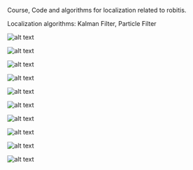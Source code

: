 Course, Code and algorithms for localization related to robitis.

Localization algorithms: Kalman Filter, Particle Filter


![alt text](https://github.com/mengarena/Robotics/blob/master/Robotics_EstimationLearning/ParticleFilter_Localization_LiDAR/RobotLocalization_1_1.png)

![alt text](https://github.com/mengarena/Robotics/blob/master/Robotics_EstimationLearning/ParticleFilter_Localization_LiDAR/RobotLocalization_1_2.png)

![alt text](https://github.com/mengarena/Robotics/blob/master/Robotics_EstimationLearning/ParticleFilter_Localization_LiDAR/RobotLocalization_1_3.png)

![alt text](https://github.com/mengarena/Robotics/blob/master/Robotics_EstimationLearning/ParticleFilter_Localization_LiDAR/RobotLocalization_1_4.png)

![alt text](https://github.com/mengarena/Robotics/blob/master/Robotics_EstimationLearning/ParticleFilter_Localization_LiDAR/RobotLocalization_1_5.png)

![alt text](https://github.com/mengarena/Robotics/blob/master/Robotics_EstimationLearning/ParticleFilter_Localization_LiDAR/RobotLocalization_2_1.png)

![alt text](https://github.com/mengarena/Robotics/blob/master/Robotics_EstimationLearning/ParticleFilter_Localization_LiDAR/RobotLocalization_2_2.png)

![alt text](https://github.com/mengarena/Robotics/blob/master/Robotics_EstimationLearning/ParticleFilter_Localization_LiDAR/RobotLocalization_2_3.png)

![alt text](https://github.com/mengarena/Robotics/blob/master/Robotics_EstimationLearning/ParticleFilter_Localization_LiDAR/RobotLocalization_2_4.png)

![alt text](https://github.com/mengarena/Robotics/blob/master/Robotics_EstimationLearning/ParticleFilter_Localization_LiDAR/RobotLocalization_2_5.png)
